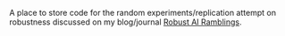 A place to store code for the random experiments/replication attempt on robustness discussed on my blog/journal [Robust AI Ramblings](https://robustramblings.hashnode.dev/). 

